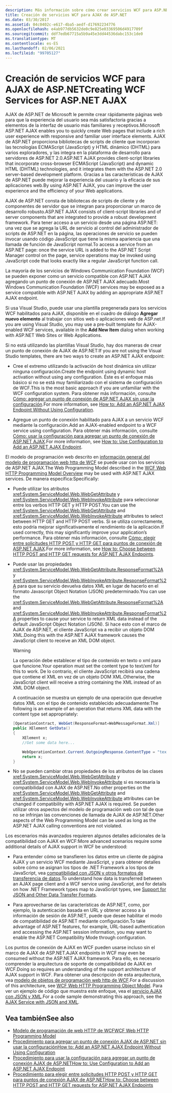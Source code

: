 ```yaml
---
description: Más información sobre cómo crear servicios WCF para ASP.NET AJAX
title: Creación de servicios WCF para AJAX de ASP.NET
ms.date: 03/30/2017
ms.assetid: 04c0402c-e617-4ba5-aedf-d17692234776
ms.openlocfilehash: e4ab977db5632de0c9e825e03369506d4917709f
ms.sourcegitcommit: ddf7edb67715a5b9a45e3dd44536dabc153c1de0
ms.translationtype: MT
ms.contentlocale: es-ES
ms.lasthandoff: 02/06/2021
ms.locfileid: "99705127"
---
```

# <a name="creating-wcf-services-for-aspnet-ajax"></a><span data-ttu-id="0a7f5-103">Creación de servicios WCF para AJAX de ASP.NET</span><span class="sxs-lookup"><span data-stu-id="0a7f5-103">Creating WCF Services for ASP.NET AJAX</span></span>

<span data-ttu-id="0a7f5-104">AJAX de ASP.NET de Microsoft le permite crear rápidamente páginas web para que la experiencia del usuario sea más satisfactoria gracias a elementos de la interfaz de usuario más familiares y receptivos.</span><span class="sxs-lookup"><span data-stu-id="0a7f5-104">Microsoft ASP.NET AJAX enables you to quickly create Web pages that include a rich user experience with responsive and familiar user interface elements.</span></span> <span data-ttu-id="0a7f5-105">AJAX de ASP.NET proporciona bibliotecas de scripts de cliente que incorporan las tecnologías ECMAScript (JavaScript) y HTML dinámico (DHTML) para varios exploradores, y las integra en la plataforma de desarrollo para servidores de ASP.NET 2.0.</span><span class="sxs-lookup"><span data-stu-id="0a7f5-105">ASP.NET AJAX provides client-script libraries that incorporate cross-browser ECMAScript (JavaScript) and dynamic HTML (DHTML) technologies, and it integrates them with the ASP.NET 2.0 server-based development platform.</span></span> <span data-ttu-id="0a7f5-106">Gracias a las características de AJAX de ASP.NET puede mejorar la experiencia del usuario y la eficacia de sus aplicaciones web.</span><span class="sxs-lookup"><span data-stu-id="0a7f5-106">By using ASP.NET AJAX, you can improve the user experience and the efficiency of your Web applications.</span></span>

<span data-ttu-id="0a7f5-107">AJAX de ASP.NET consta de bibliotecas de scripts de cliente y de componentes de servidor que se integran para proporcionar un marco de desarrollo robusto.</span><span class="sxs-lookup"><span data-stu-id="0a7f5-107">ASP.NET AJAX consists of client-script libraries and of server components that are integrated to provide a robust development framework.</span></span> <span data-ttu-id="0a7f5-108">Para tener acceso a un servicio desde una página ASP.NET: una vez que se agrega la URL de servicio al control del administrador de scripts de ASP.NET en la página, las operaciones de servicio se pueden invocar usando código JavaScript que tiene la misma apariencia que una llamada de función de JavaScript normal.</span><span class="sxs-lookup"><span data-stu-id="0a7f5-108">To access a service from an ASP.NET page: once the service URL is added to the ASP.NET Script Manager control on the page, service operations may be invoked using JavaScript code that looks exactly like a regular JavaScript function call.</span></span>

<span data-ttu-id="0a7f5-109">La mayoría de los servicios de Windows Communication Foundation (WCF) se pueden exponer como un servicio compatible con ASP.NET AJAX agregando un punto de conexión de ASP.NET AJAX adecuado.</span><span class="sxs-lookup"><span data-stu-id="0a7f5-109">Most Windows Communication Foundation (WCF) services may be exposed as a service compatible with ASP.NET AJAX by adding an appropriate ASP.NET AJAX endpoint.</span></span>

<span data-ttu-id="0a7f5-110">Si usa Visual Studio, puede usar una plantilla pregenerada para los servicios WCF habilitados para AJAX, disponible en el cuadro de diálogo **Agregar nuevo elemento** al trabajar con sitios web o aplicaciones web de ASP.net.</span><span class="sxs-lookup"><span data-stu-id="0a7f5-110">If you are using Visual Studio, you may use a pre-built template for AJAX-enabled WCF services, available in the **Add New Item** dialog when working with ASP.NET Web Sites or Web Applications.</span></span>

<span data-ttu-id="0a7f5-111">Si no está utilizando las plantillas Visual Studio, hay dos maneras de crear un punto de conexión de AJAX de ASP.NET:</span><span class="sxs-lookup"><span data-stu-id="0a7f5-111">If you are not using the Visual Studio templates, there are two ways to create an ASP.NET AJAX endpoint:</span></span>

- <span data-ttu-id="0a7f5-112">Cree el extremo utilizando la activación de host dinámica sin utilizar ninguna configuración.</span><span class="sxs-lookup"><span data-stu-id="0a7f5-112">Create the endpoint using dynamic host activation without using any configuration.</span></span> <span data-ttu-id="0a7f5-113">Éste es el enfoque más básico si no se está muy familiarizado con el sistema de configuración de WCF.</span><span class="sxs-lookup"><span data-stu-id="0a7f5-113">This is the most basic approach if you are unfamiliar with the WCF configuration system.</span></span> <span data-ttu-id="0a7f5-114">Para obtener más información, consulte [Cómo: agregar un punto de conexión de ASP.NET AJAX sin usar la configuración](how-to-add-an-aspnet-ajax-endpoint-without-using-configuration.md).</span><span class="sxs-lookup"><span data-stu-id="0a7f5-114">For more information, see [How to: Add an ASP.NET AJAX Endpoint Without Using Configuration](how-to-add-an-aspnet-ajax-endpoint-without-using-configuration.md).</span></span>

- <span data-ttu-id="0a7f5-115">Agregue un punto de conexión habilitado para AJAX a un servicio WCF mediante la configuración.</span><span class="sxs-lookup"><span data-stu-id="0a7f5-115">Add an AJAX-enabled endpoint to a WCF service using configuration.</span></span> <span data-ttu-id="0a7f5-116">Para obtener más información, consulte [Cómo: usar la configuración para agregar un punto de conexión de ASP.NET AJAX](how-to-use-configuration-to-add-an-aspnet-ajax-endpoint.md).</span><span class="sxs-lookup"><span data-stu-id="0a7f5-116">For more information, see [How to: Use Configuration to Add an ASP.NET AJAX Endpoint](how-to-use-configuration-to-add-an-aspnet-ajax-endpoint.md).</span></span>

<span data-ttu-id="0a7f5-117">El modelo de programación web descrito en [información general del modelo de programación web http de WCF](wcf-web-http-programming-model-overview.md) se puede usar con los servicios de ASP.NET AJAX.</span><span class="sxs-lookup"><span data-stu-id="0a7f5-117">The Web Programming Model described in the [WCF Web HTTP Programming Model Overview](wcf-web-http-programming-model-overview.md) may be used with ASP.NET AJAX services.</span></span> <span data-ttu-id="0a7f5-118">De manera específica:</span><span class="sxs-lookup"><span data-stu-id="0a7f5-118">Specifically:</span></span>

- <span data-ttu-id="0a7f5-119">Puede utilizar los atributos <xref:System.ServiceModel.Web.WebGetAttribute> y <xref:System.ServiceModel.Web.WebInvokeAttribute> para seleccionar entre los verbos HTTP GET y HTTP POST.</span><span class="sxs-lookup"><span data-stu-id="0a7f5-119">You can use the <xref:System.ServiceModel.Web.WebGetAttribute> and <xref:System.ServiceModel.Web.WebInvokeAttribute> attributes to select between HTTP GET and HTTP POST verbs.</span></span> <span data-ttu-id="0a7f5-120">Si se utiliza correctamente, esto podría mejorar significativamente el rendimiento de la aplicación.</span><span class="sxs-lookup"><span data-stu-id="0a7f5-120">If used correctly, this may significantly improve your application’s performance.</span></span> <span data-ttu-id="0a7f5-121">Para obtener más información, consulte [Cómo: elegir entre solicitudes HTTP POST y HTTP GET para puntos de conexión de ASP.NET AJAX](http-post-and-http-get-requests-for-aspnet-ajax-endpoints.md).</span><span class="sxs-lookup"><span data-stu-id="0a7f5-121">For more information, see [How to: Choose between HTTP POST and HTTP GET requests for ASP.NET AJAX Endpoints](http-post-and-http-get-requests-for-aspnet-ajax-endpoints.md).</span></span>

- <span data-ttu-id="0a7f5-122">Puede usar las propiedades <xref:System.ServiceModel.Web.WebGetAttribute.ResponseFormat%2A> y <xref:System.ServiceModel.Web.WebInvokeAttribute.ResponseFormat%2A> para que su servicio devuelva datos XML en lugar de hacerlo en el formato Javascript Object Notation (JSON) predeterminado.</span><span class="sxs-lookup"><span data-stu-id="0a7f5-122">You can use the <xref:System.ServiceModel.Web.WebGetAttribute.ResponseFormat%2A> and <xref:System.ServiceModel.Web.WebInvokeAttribute.ResponseFormat%2A> properties to cause your service to return XML data instead of the default JavaScript Object Notation (JSON).</span></span> <span data-ttu-id="0a7f5-123">Si hace esto con el marco de AJAX de ASP.NET, el cliente JavaScript va a recibir un objeto DOM XML.</span><span class="sxs-lookup"><span data-stu-id="0a7f5-123">Doing this with the ASP.NET AJAX framework causes the JavaScript client to receive an XML DOM object.</span></span>

  > [!WARNING]
  > <span data-ttu-id="0a7f5-124">La operación debe establecer el tipo de contenido en texto o xml para que funcione.</span><span class="sxs-lookup"><span data-stu-id="0a7f5-124">Your operation must set the content type to text/xml for this to work.</span></span> <span data-ttu-id="0a7f5-125">De lo contrario, el cliente JavaScript recibirá una cadena que contiene el XML en vez de un objeto DOM XML.</span><span class="sxs-lookup"><span data-stu-id="0a7f5-125">Otherwise, the JavaScript client will receive a string containing the XML instead of an XML DOM object.</span></span>

    <span data-ttu-id="0a7f5-126">A continuación se muestra un ejemplo de una operación que devuelve datos XML con el tipo de contenido establecido adecuadamente:</span><span class="sxs-lookup"><span data-stu-id="0a7f5-126">The following is an example of an operation that returns XML data with the content type set appropriately:</span></span>

  ```csharp
  [OperationContract, WebGet(ResponseFormat=WebMessageFormat.Xml)]
  public XElement GetData()
  {
      XElement x;
      //Get some data here...

      WebOperationContext.Current.OutgoingResponse.ContentType = "text/xml";
      return x;
  }
  ```

- <span data-ttu-id="0a7f5-127">No se pueden cambiar otras propiedades de los atributos de las clases <xref:System.ServiceModel.Web.WebGetAttribute> y <xref:System.ServiceModel.Web.WebInvokeAttribute> si es necesaria la compatibilidad con AJAX de ASP.NET.</span><span class="sxs-lookup"><span data-stu-id="0a7f5-127">No other properties on the <xref:System.ServiceModel.Web.WebGetAttribute> and <xref:System.ServiceModel.Web.WebInvokeAttribute> attributes can be changed if compatibility with ASP.NET AJAX is required.</span></span> <span data-ttu-id="0a7f5-128">Se pueden utilizar otros aspectos del modelo de programación web con tal de que no se infrinjan las convenciones de llamada de AJAX de ASP.NET.</span><span class="sxs-lookup"><span data-stu-id="0a7f5-128">Other aspects of the Web Programming Model can be used as long as the ASP.NET AJAX calling conventions are not violated.</span></span>

 <span data-ttu-id="0a7f5-129">Los escenarios más avanzados requieren algunos detalles adicionales de la compatibilidad con AJAX en WCF:</span><span class="sxs-lookup"><span data-stu-id="0a7f5-129">More advanced scenarios require some additional details of AJAX support in WCF be understood:</span></span>

- <span data-ttu-id="0a7f5-130">Para entender cómo se transfieren los datos entre un cliente de página AJAX y un servicio WCF mediante JavaScript, y para obtener detalles sobre cómo se asignan los tipos de .NET Framework a los tipos de JavaScript, vea [compatibilidad con JSON y otros formatos de transferencia de datos](support-for-json-and-other-data-transfer-formats.md).</span><span class="sxs-lookup"><span data-stu-id="0a7f5-130">To understand how data is transferred between an AJAX page client and a WCF service using JavaScript, and for details on how .NET Framework types map to JavaScript types, see [Support for JSON and Other Data Transfer Formats](support-for-json-and-other-data-transfer-formats.md).</span></span>

- <span data-ttu-id="0a7f5-131">Para aprovecharse de las características de ASP.NET, como, por ejemplo, la autenticación basada en URL y obtener acceso a la información de sesión de ASP.NET, puede que desee habilitar el modo de compatibilidad de ASP.NET mediante configuración.</span><span class="sxs-lookup"><span data-stu-id="0a7f5-131">To take advantage of ASP.NET features, for example, URL-based authentication and accessing the ASP.NET session information, you may want to enable the ASP.NET Compatibility Mode through configuration.</span></span>

<span data-ttu-id="0a7f5-132">Los puntos de conexión de AJAX en WCF pueden usarse incluso sin el marco de AJAX de ASP.NET.</span><span class="sxs-lookup"><span data-stu-id="0a7f5-132">AJAX endpoints in WCF may even be consumed without the ASP.NET AJAX framework.</span></span> <span data-ttu-id="0a7f5-133">Para ello, es necesario comprender la arquitectura de soporte de compatibilidad de AJAX en WCF.</span><span class="sxs-lookup"><span data-stu-id="0a7f5-133">Doing so requires an understanding of the support architecture of AJAX support in WCF.</span></span> <span data-ttu-id="0a7f5-134">Para obtener una descripción de esta arquitectura, vea [modelo de objetos de programación web http de WCF](wcf-web-http-programming-object-model.md).</span><span class="sxs-lookup"><span data-stu-id="0a7f5-134">For a discussion of this architecture, see [WCF Web HTTP Programming Object Model](wcf-web-http-programming-object-model.md).</span></span> <span data-ttu-id="0a7f5-135">Para ver un ejemplo de código que muestra este enfoque, vea el [servicio AJAX con JSON y XML](../samples/ajax-service-with-json-and-xml-sample.md).</span><span class="sxs-lookup"><span data-stu-id="0a7f5-135">For a code sample demonstrating this approach, see the [AJAX Service with JSON and XML](../samples/ajax-service-with-json-and-xml-sample.md).</span></span>

## <a name="see-also"></a><span data-ttu-id="0a7f5-136">Vea también</span><span class="sxs-lookup"><span data-stu-id="0a7f5-136">See also</span></span>

- [<span data-ttu-id="0a7f5-137">Modelo de programación de web HTTP de WCF</span><span class="sxs-lookup"><span data-stu-id="0a7f5-137">WCF Web HTTP Programming Model</span></span>](wcf-web-http-programming-model.md)
- [<span data-ttu-id="0a7f5-138">Procedimiento para agregar un punto de conexión AJAX de ASP.NET sin usar la configuración</span><span class="sxs-lookup"><span data-stu-id="0a7f5-138">How to: Add an ASP.NET AJAX Endpoint Without Using Configuration</span></span>](how-to-add-an-aspnet-ajax-endpoint-without-using-configuration.md)
- [<span data-ttu-id="0a7f5-139">Procedimiento para usar la configuración para agregar un punto de conexión AJAX de ASP.NET</span><span class="sxs-lookup"><span data-stu-id="0a7f5-139">How to: Use Configuration to Add an ASP.NET AJAX Endpoint</span></span>](how-to-use-configuration-to-add-an-aspnet-ajax-endpoint.md)
- [<span data-ttu-id="0a7f5-140">Procedimiento para elegir entre solicitudes HTTP POST y HTTP GET para puntos de conexión AJAX de ASP.NET</span><span class="sxs-lookup"><span data-stu-id="0a7f5-140">How to: Choose between HTTP POST and HTTP GET requests for ASP.NET AJAX Endpoints</span></span>](http-post-and-http-get-requests-for-aspnet-ajax-endpoints.md)
